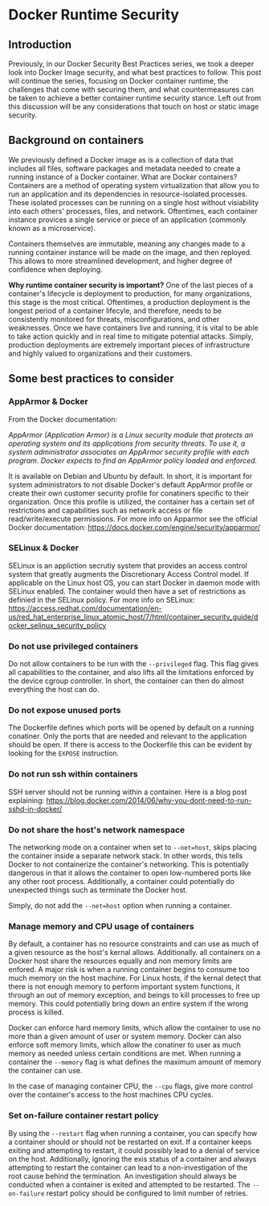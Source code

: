 # Docker Runtime Security

## Introduction

Previously, in our Docker Security Best Practices series, we took a deeper look into Docker Image security, and what best practices to follow. This post will continue the series, focusing on Docker container runtime, the challenges that come with securing them, and what countermeasures can be taken to achieve a better container runtime security stance. Left out from this discussion will be any considerations that touch on host or static image security.

## Background on containers

We previously defined a Docker image as is a collection of data that includes all files, software packages and metadata needed to create a running instance of a Docker container. What are Docker containers? Containers are a method of operating system virtualization that allow you to run an application and its dependencies in resource-isolated processes. These isolated processes can be running on a single host without visiability into each others' processes, files, and network. Oftentimes, each container instance provices a single service or piece of an application (commonly known as a microservice). 

Containers themselves are immutable, meaning any changes made to a running container instance will be made on the image, and then reployed. This allows to more streamlined development, and higher degree of confidence when deploying. 

**Why runtime container security is important?** One of the last pieces of a container's lifecycle is deployment to production, for many organizations, this stage is the most critical. Oftentimes, a production deployment is the longest period of a container lifecyle, and therefore, needs to be consistently monitored for threats, misconfigurations, and other weaknesses. Once we have containers live and running, it is vital to be able to take action quickly and in real time to mitigate potential attacks. Simply, production deployments are extremely important pieces of infrastructure and highly valued to organizations and their customers. 

## Some best practices to consider

### AppArmor & Docker

From the Docker documentation: 

*AppArmor (Application Armor) is a Linux security module that protects an operating system and its applications from security threats. To use it, a system administrator associates an AppArmor security profile with each program. Docker expects to find an AppArmor policy loaded and enforced.*

It is available on Debian and Ubuntu by default. In short, it is important for system administrators to not disable Docker's default AppArmor profile or create their own customer security profile for conatiners specific to their organization. Once this profile is utilized, the container has a certain set of restrictions and capabilities such as network access or file read/write/execute permissions. For more info on Apparmor see the official Docker documentation: https://docs.docker.com/engine/security/apparmor/

### SELinux & Docker

SELinux is an appliction secrutiy system that provides an access control system that greatly augments the Discretionary Access Control model. If applicable on the Linux host OS, you can start Docker in daemon mode with SELinux enabled. The container would then have a set of restrictions as definied in the SELinux policy. For more info on SELinux: https://access.redhat.com/documentation/en-us/red_hat_enterprise_linux_atomic_host/7/html/container_security_guide/docker_selinux_security_policy

### Do not use privileged containers

Do not allow containers to be run with the `--privileged` flag. This flag gives all capabilities to the container, and also lifts all the limitations enforced by the device cgroup controller. In short, the container can then do almost everything the host can do. 

### Do not expose unused ports

The Dockerfile defines which ports will be opened by default on a running conatiner. Only the ports that are needed and relevant to the application should be open. If there is access to the Dockerfile this can be evident by looking for the `EXPOSE` instruction. 

### Do not run ssh within containers

SSH server should not be running within a container. Here is a blog post explaining: https://blog.docker.com/2014/06/why-you-dont-need-to-run-sshd-in-docker/

### Do not share the host's network namespace

The networking mode on a container when set to `--net=host`, skips placing the container inside a separate network stack. In other words, this tells Docker to not containerize the container's networking. This is potentially dangerous in that it allows the container to open low-numbered ports like any other root process. Additionally, a container could potentially do unexpected things such as terminate the Docker host. 

Simply, do not add the `--net=host` option when running a container. 

### Manage memory and CPU usage of containers 

By default, a container has no resource constraints and can use as much of a given resource as the host's kernal allows. Additionally. all containers on a Docker host share the resources equally and non memory limits are enfored. A major risk is when a running container begins to consume too much memory on the host machine. For Linux hosts, if the kernal detect that there is not enough memory to perform important system functions, it through an out of memory exception, and beings to kill processes to free up memory. This could potentially bring down an entire system if the wrong process is killed. 

Docker can enforce hard memory limits, which allow the container to use no more than a given amount of user or system memory. Docker can also enforce soft memory limits, which allow the conatiner to user as much memory as needed unless certain conditions are met. When running a container the `--memory` flag is what defines the maximum amount of memory the container can use. 

In the case of managing container CPU, the `--cpu` flags, give more control over the container's access to the host machines CPU cycles.

### Set on-failure container restart policy

By using the `--restart` flag when running a container, you can specify how a container should or should not be restarted on exit. If a container keeps exiting and attempting to restart, it could possibly lead to a denial of service on the host. Additionally, ignoring the exis status of a container and always attempting to restart the container can lead to a non-investigation of the root cause behind the termination. An investigation should always be conducted when a container is exited and attempted to be restarted. The `--on-failure` restart policy should be configured to limit number of retries. 